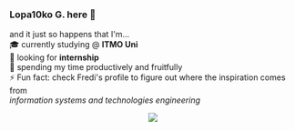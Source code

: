 ### **Lopa10ko G.** here 👋
and it just so happens that I'm... \
🎓 currently studying @ **ITMO Uni** \
🔭 looking for **internship** \
🌱 spending my time productively and fruitfully \
⚡ Fun fact: check Fredi's profile to figure out where the inspiration comes from \
*information systems and technologies engineering*

<div align="center">
   <img src="https://github.com/Lopa10ko/Lopa10ko/blob/main/main_00001.svg" />
</div>
